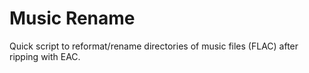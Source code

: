 # Music Rename

Quick script to reformat/rename directories of music files (FLAC) after
ripping with EAC.
